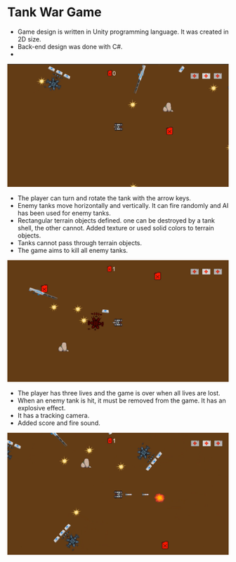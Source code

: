 # Tank War Game
- Game design is written in Unity programming language. It was created in 2D size.
- Back-end design was done with C#.
-
<img src="https://github.com/BerkeErdm/Tank-War-Game/blob/main/Tank%20War%20Game/Tank%20War%20Game%201.png" width="auto"> 

- The player can turn and rotate the tank with the arrow keys.
- Enemy tanks move horizontally and vertically. It can fire randomly and AI has been used for enemy tanks.
- Rectangular terrain objects defined. one can be destroyed by a tank shell, the other cannot. Added texture or used solid colors to terrain objects.
- Tanks cannot pass through terrain objects.
- The game aims to kill all enemy tanks.

<img src="https://github.com/BerkeErdm/Tank-War-Game/blob/main/Tank%20War%20Game/Tank%20War%20Game%203.png" width="auto"> 

- The player has three lives and the game is over when all lives are lost.
- When an enemy tank is hit, it must be removed from the game. It has an explosive effect.
- It has a tracking camera.
- Added score and fire sound.

<img src="https://github.com/BerkeErdm/Tank-War-Game/blob/main/Tank%20War%20Game/Tank%20War%20Game%202.png" width="auto"> 


